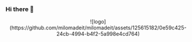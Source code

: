 ### Hi there 👋

<div id="header" align="center">
  ![logo](https://github.com/milomadeit/milomadeit/assets/125615182/0e59c425-24cb-4994-b4f2-5a998e4cd764)
</div>



<!--
**milomadeit/milomadeit** is a ✨ _special_ ✨ repository because its `README.md` (this file) appears on your GitHub profile.

Here are some ideas to get you started:

- 🔭 I’m currently working on ...
- 🌱 I’m currently learning ...
- 👯 I’m looking to collaborate on ...
- 🤔 I’m looking for help with ...
- 💬 Ask me about ...
- 📫 How to reach me: ...
- 😄 Pronouns: ...
- ⚡ Fun fact: ...
-->
